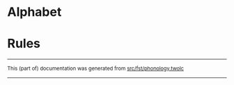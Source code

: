 # Alphabet

# Rules

* * *

<small>This (part of) documentation was generated from [src/fst/phonology.twolc](https://github.com/giellalt/lang-chr/blob/main/src/fst/phonology.twolc)</small>

---

